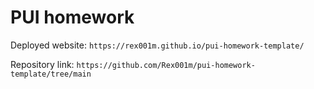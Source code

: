 # PUI homework

Deployed website: `https://rex001m.github.io/pui-homework-template/`

Repository link: `https://github.com/Rex001m/pui-homework-template/tree/main`
